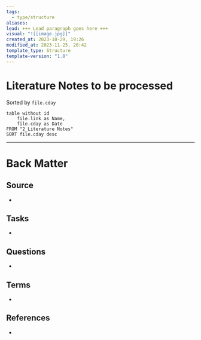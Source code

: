```yaml
---
tags:
  - type/structure
aliases: 
lead: +++ Lead paragraph goes here +++
visual: "![[image.jpg]]"
created_at: 2023-10-29, 19:26
modified_at: 2023-11-25, 20:42
template_type: Structure
template-version: "1.8"
---
```


# Literature Notes to be processed

<!-- Main STRUCTURE of my content -->
Sorted by `file.cday`
```dataview
table without id 
	file.link as Name, 
	file.cday as Date
FROM "2_Literature Notes"
SORT file.cday desc
```


---
# Back Matter
## Source
<!-- Always keep a link to the source. --> 
- 

## Tasks
<!-- What remains to be done with this note? --> 
- 

## Questions
<!-- What remains for you to consider? --> 
- 

## Terms
<!-- Links to definition pages -->
- 

## References
<!-- Links to pages not referenced in the content -->
- 
